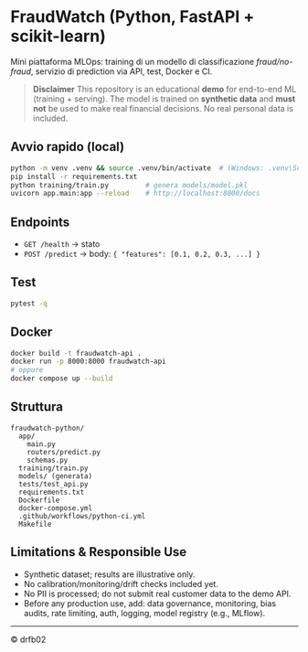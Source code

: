 # FraudWatch (Python, FastAPI + scikit-learn)
Mini piattaforma MLOps: training di un modello di classificazione *fraud/no-fraud*, servizio di prediction via API, test, Docker e CI.

> **Disclaimer**
> This repository is an educational **demo** for end-to-end ML (training + serving).
> The model is trained on **synthetic data** and **must not** be used to make real financial decisions.
> No real personal data is included.

## Avvio rapido (local)
```bash
python -m venv .venv && source .venv/bin/activate  # (Windows: .venv\Scripts\activate)
pip install -r requirements.txt
python training/train.py         # genera models/model.pkl
uvicorn app.main:app --reload    # http://localhost:8000/docs
```

## Endpoints
- `GET /health` → stato
- `POST /predict` → body: `{ "features": [0.1, 0.2, 0.3, ...] }`

## Test
```bash
pytest -q
```

## Docker
```bash
docker build -t fraudwatch-api .
docker run -p 8000:8000 fraudwatch-api
# oppure
docker compose up --build
```

## Struttura
```
fraudwatch-python/
  app/
    main.py
    routers/predict.py
    schemas.py
  training/train.py
  models/ (generata)
  tests/test_api.py
  requirements.txt
  Dockerfile
  docker-compose.yml
  .github/workflows/python-ci.yml
  Makefile
```

## Limitations & Responsible Use
- Synthetic dataset; results are illustrative only.
- No calibration/monitoring/drift checks included yet.
- No PII is processed; do not submit real customer data to the demo API.
- Before any production use, add: data governance, monitoring, bias audits, rate limiting, auth, logging, model registry (e.g., MLflow).


---
© drfb02
